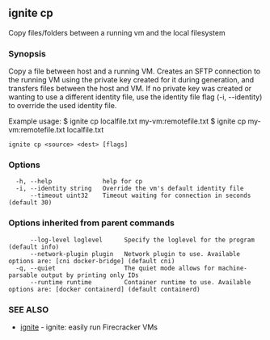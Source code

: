 ## ignite cp

Copy files/folders between a running vm and the local filesystem

### Synopsis


Copy a file between host and a running VM.
Creates an SFTP connection to the running VM using the private key created for
it during generation, and transfers files between the host and VM. If no
private key was created or wanting to use a different identity file, use the
identity file flag (-i, --identity) to override the used identity file.

Example usage:
	$ ignite cp localfile.txt my-vm:remotefile.txt
	$ ignite cp my-vm:remotefile.txt localfile.txt


```
ignite cp <source> <dest> [flags]
```

### Options

```
  -h, --help              help for cp
  -i, --identity string   Override the vm's default identity file
      --timeout uint32    Timeout waiting for connection in seconds (default 30)
```

### Options inherited from parent commands

```
      --log-level loglevel      Specify the loglevel for the program (default info)
      --network-plugin plugin   Network plugin to use. Available options are: [cni docker-bridge] (default cni)
  -q, --quiet                   The quiet mode allows for machine-parsable output by printing only IDs
      --runtime runtime         Container runtime to use. Available options are: [docker containerd] (default containerd)
```

### SEE ALSO

* [ignite](ignite.md)	 - ignite: easily run Firecracker VMs


